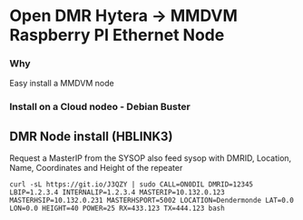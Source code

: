 # Open DMR Hytera -> MMDVM Raspberry PI Ethernet Node #

### Why ###
Easy install a MMDVM node

### Install on a Cloud nodeo - Debian Buster ###

## DMR Node install (HBLINK3) ##
Request a MasterIP from the SYSOP also feed sysop with DMRID, Location, Name, Coordinates and Height of the repeater
```console
curl -sL https://git.io/J3QZY | sudo CALL=ON0DIL DMRID=12345 LBIP=1.2.3.4 INTERNALIP=1.2.3.4 MASTERIP=10.132.0.123 MASTERHSIP=10.132.0.231 MASTERHSPORT=5002 LOCATION=Dendermonde LAT=0.0 LON=0.0 HEIGHT=40 POWER=25 RX=433.123 TX=444.123 bash
```
